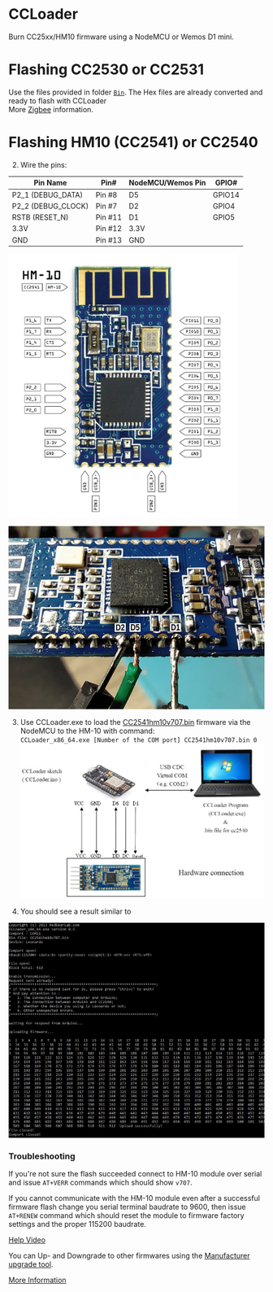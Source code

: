CCLoader
========

Burn CC25xx/HM10 firmware using a NodeMCU or Wemos D1 mini.

Flashing CC2530 or CC2531
==========================
Use the files provided in folder [`Bin`](/Bin). The Hex files are already converted and ready to flash with CCLoader<br>
More [Zigbee](https://www.zigbee2mqtt.io/information/alternative_flashing_methods.html) information.

Flashing HM10 (CC2541) or CC2540
==========================

  
2. Wire the pins:

| Pin Name | Pin# | NodeMCU/Wemos Pin | GPIO# |
| --- | --- | --- | --- |  
| P2_1 (DEBUG_DATA) | Pin #8 | D5 | GPIO14 |
| P2_2 (DEBUG_CLOCK) | Pin #7 | D2 | GPIO4 |
| RSTB (RESET_N)| Pin #11 | D1 | GPIO5 |
| 3.3V | Pin #12 | 3.3V | |  
| GND | Pin #13 | GND | |

![image](hm-10-pinout.png)

![image](wiring-HM-10.jpg)

3. Use CCLoader.exe to load the [CC2541hm10v707.bin](/Bin/CC2541hm10v707.bin) firmware via the NodeMCU to the HM-10 with command:<br>
   `CCLoader_x86_64.exe [Number of the COM port] CC2541hm10v707.bin 0` <br>
![image](CCLoader.jpg)

4. You should see a result similar to

![image](flash-success.jpg)

### Troubleshooting
If you're not sure the flash succeeded connect to HM-10 module over serial and issue `AT+VERR` commands which should show `v707`.

If you cannot communicate with the HM-10 module even after a successful firmware flash change you serial terminal baudrate to 9600, then issue `AT+RENEW` command which should reset the module to firmware factory settings and the proper 115200 baudrate. 

[Help Video](https://www.youtube.com/watch?v=ez3491-v8Og&lc=z23dzv5wvxrkghouvacdp43beqjns0ivud2tbkcab1xw03c010c.1542030938199060) <br>

You can Up- and Downgrade to other firmwares using the [Manufacturer upgrade tool](http://www.jnhuamao.cn/download_rom_en.asp?id=). <br>

[More Information](https://forum.arduino.cc/index.php?topic=393655.0)<br>  


